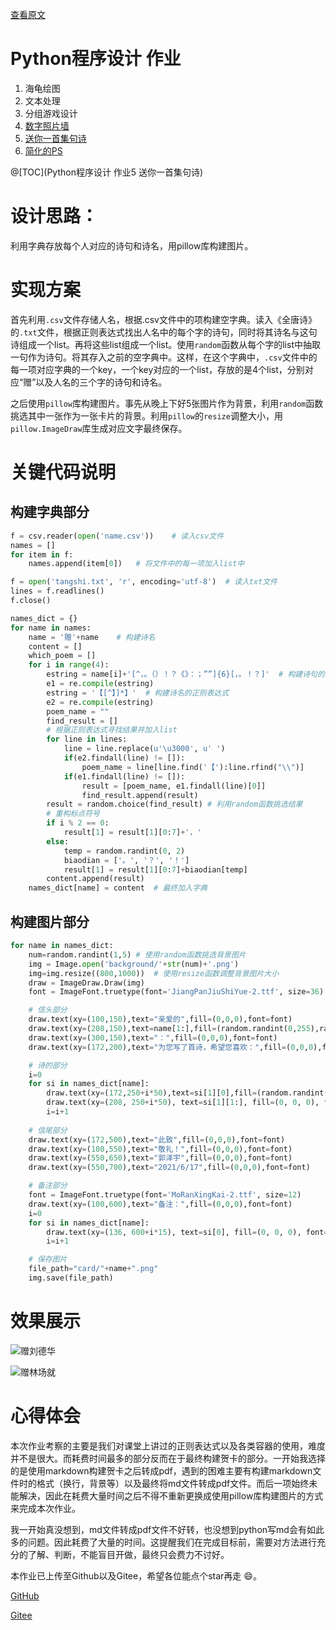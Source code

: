 ﻿[查看原文](https://gloryfeonix.github.io/2021/06/18/Python%E7%A8%8B%E5%BA%8F%E8%AE%BE%E8%AE%A1-%E4%BD%9C%E4%B8%9A5-%E9%80%81%E4%BD%A0%E4%B8%80%E9%A6%96%E9%9B%86%E5%8F%A5%E8%AF%97/)
# Python程序设计 作业

1. 海龟绘图
2. 文本处理
3. 分组游戏设计
4. [数字照片墙](https://blog.csdn.net/u013748897/article/details/117996577)
5. [送你一首集句诗](https://blog.csdn.net/u013748897/article/details/118028280)
6. [简化的PS](https://blog.csdn.net/u013748897/article/details/118147738)

@[TOC](Python程序设计 作业5 送你一首集句诗)

# 设计思路：

利用字典存放每个人对应的诗句和诗名，用pillow库构建图片。

# 实现方案

首先利用`.csv`文件存储人名，根据.csv文件中的项构建空字典。读入《全唐诗》的`.txt`文件，根据正则表达式找出人名中的每个字的诗句，同时将其诗名与这句诗组成一个list。再将这些list组成一个list。使用`random`函数从每个字的list中抽取一句作为诗句。将其存入之前的空字典中。这样，在这个字典中，`.csv`文件中的每一项对应字典的一个key，一个key对应的一个list，存放的是4个list，分别对应“赠”以及人名的三个字的诗句和诗名。

之后使用`pillow`库构建图片。事先从晚上下好5张图片作为背景，利用`random`函数挑选其中一张作为一张卡片的背景。利用`pillow`的`resize`调整大小，用`pillow.ImageDraw`库生成对应文字最终保存。

# 关键代码说明

## 构建字典部分

```python
f = csv.reader(open('name.csv'))    # 读入csv文件
names = []
for item in f:
    names.append(item[0])   # 将文件中的每一项加入list中

f = open('tangshi.txt', 'r', encoding='utf-8')  # 读入txt文件
lines = f.readlines()
f.close()

names_dict = {}
for name in names:
    name = '赠'+name    # 构建诗名
    content = []
    which_poem = []
    for i in range(4):
        estring = name[i]+'[^，。（）！？《》：；””]{6}[，。！？]'  # 构建诗句的正则表达式
        e1 = re.compile(estring)
        estring = '【[^】]*】'  # 构建诗名的正则表达式
        e2 = re.compile(estring)
        poem_name = ""
        find_result = []
        # 根据正则表达式寻找结果并加入list
        for line in lines:
            line = line.replace(u'\u3000', u' ')
            if(e2.findall(line) != []):
                poem_name = line[line.find('【'):line.rfind("\\")]
            if(e1.findall(line) != []):
                result = [poem_name, e1.findall(line)[0]]
                find_result.append(result)
        result = random.choice(find_result) # 利用random函数挑选结果
        # 重构标点符号
        if i % 2 == 0:
            result[1] = result[1][0:7]+'，'
        else:
            temp = random.randint(0, 2)
            biaodian = ['。', '？', '！']
            result[1] = result[1][0:7]+biaodian[temp]
        content.append(result)
    names_dict[name] = content  # 最终加入字典
```

## 构建图片部分

```python
for name in names_dict:
    num=random.randint(1,5) # 使用random函数挑选背景图片
    img = Image.open('background/'+str(num)+'.png')
    img=img.resize((800,1000))  # 使用resize函数调整背景图片大小
    draw = ImageDraw.Draw(img)
    font = ImageFont.truetype(font='JiangPanJiuShiYue-2.ttf', size=36)

    # 信头部分
    draw.text(xy=(100,150),text="亲爱的",fill=(0,0,0),font=font)
    draw.text(xy=(208,150),text=name[1:],fill=(random.randint(0,255),random.randint(0,255),random.randint(0,255)),font=font)
    draw.text(xy=(300,150),text="：",fill=(0,0,0),font=font)
    draw.text(xy=(172,200),text="为您写了首诗，希望您喜欢：",fill=(0,0,0),font=font)

    # 诗的部分
    i=0
    for si in names_dict[name]:
        draw.text(xy=(172,250+i*50),text=si[1][0],fill=(random.randint(0,255),random.randint(0,255),random.randint(0,255)),font=font)
        draw.text(xy=(208, 250+i*50), text=si[1][1:], fill=(0, 0, 0), font=font)
        i=i+1
    
    # 信尾部分
    draw.text(xy=(172,500),text="此致",fill=(0,0,0),font=font)
    draw.text(xy=(100,550),text="敬礼！",fill=(0,0,0),font=font)
    draw.text(xy=(550,650),text="郭泽宇",fill=(0,0,0),font=font)
    draw.text(xy=(550,700),text="2021/6/17",fill=(0,0,0),font=font)

    # 备注部分
    font = ImageFont.truetype(font='MoRanXingKai-2.ttf', size=12)
    draw.text(xy=(100,600),text="备注：",fill=(0,0,0),font=font)
    i=0
    for si in names_dict[name]:
        draw.text(xy=(136, 600+i*15), text=si[0], fill=(0, 0, 0), font=font)
        i=i+1

    # 保存图片
    file_path="card/"+name+".png"
    img.save(file_path)
```

# 效果展示

![赠刘德华](https://img-blog.csdnimg.cn/2021061717013446.png?x-oss-process=image/watermark,type_ZmFuZ3poZW5naGVpdGk,shadow_10,text_aHR0cHM6Ly9ibG9nLmNzZG4ubmV0L3UwMTM3NDg4OTc=,size_16,color_FFFFFF,t_70#pic_center)


![赠林场就](https://img-blog.csdnimg.cn/20210617170150187.png?x-oss-process=image/watermark,type_ZmFuZ3poZW5naGVpdGk,shadow_10,text_aHR0cHM6Ly9ibG9nLmNzZG4ubmV0L3UwMTM3NDg4OTc=,size_16,color_FFFFFF,t_70#pic_center)


# 心得体会

本次作业考察的主要是我们对课堂上讲过的正则表达式以及各类容器的使用，难度并不是很大。而耗费时间最多的部分反而在于最终构建贺卡的部分。一开始我选择的是使用markdown构建贺卡之后转成pdf，遇到的困难主要有构建markdown文件时的格式（换行，背景等）以及最终将md文件转成pdf文件。而后一项始终未能解决，因此在耗费大量时间之后不得不重新更换成使用pillow库构建图片的方式来完成本次作业。

我一开始真没想到，md文件转成pdf文件不好转，也没想到python写md会有如此多的问题。因此耗费了大量的时间。这提醒我们在完成目标前，需要对方法进行充分的了解、判断，不能盲目开做，最终只会费力不讨好。

本作业已上传至Github以及Gitee，希望各位能点个star再走 :smile:。

[GitHub](https://github.com/GLORYFeonix/Python_Learning_Homework)

[Gitee](https://gitee.com/gzy8810/Python_Learning_Homework)
